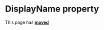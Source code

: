 # DisplayName property #

This page has [**moved**](https://lib-docs.delphidabbler.com/ShellFolders/2/API/TPJBrowseDialog-DisplayName)